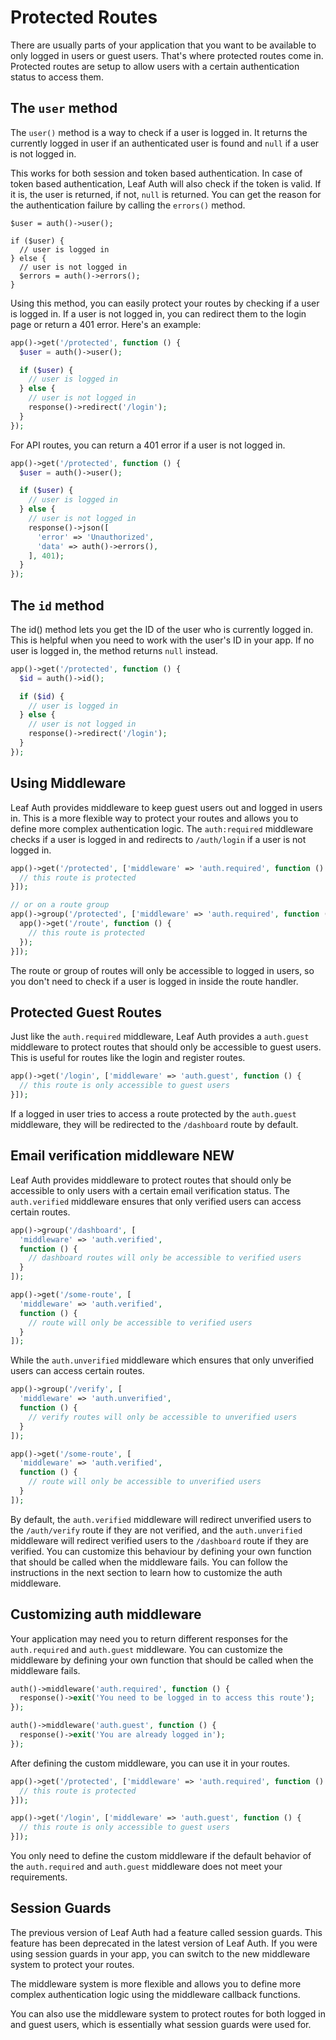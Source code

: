 # Protected Routes

<!-- markdownlint-disable no-inline-html -->

There are usually parts of your application that you want to be available to only logged in users or guest users. That's where protected routes come in. Protected routes are setup to allow users with a certain authentication status to access them.

## The `user` method

The `user()` method is a way to check if a user is logged in. It returns the currently logged in user if an authenticated user is found and `null` if a user is not logged in.

This works for both session and token based authentication. In case of token based authentication, Leaf Auth will also check if the token is valid. If it is, the user is returned, if not, `null` is returned. You can get the reason for the authentication failure by calling the `errors()` method.

```php{1,7}
$user = auth()->user();

if ($user) {
  // user is logged in
} else {
  // user is not logged in
  $errors = auth()->errors();
}
```

Using this method, you can easily protect your routes by checking if a user is logged in. If a user is not logged in, you can redirect them to the login page or return a 401 error. Here's an example:

```php
app()->get('/protected', function () {
  $user = auth()->user();

  if ($user) {
    // user is logged in
  } else {
    // user is not logged in
    response()->redirect('/login');
  }
});
```

For API routes, you can return a 401 error if a user is not logged in.

```php
app()->get('/protected', function () {
  $user = auth()->user();

  if ($user) {
    // user is logged in
  } else {
    // user is not logged in
    response()->json([
      'error' => 'Unauthorized',
      'data' => auth()->errors(),
    ], 401);
  }
});
```

## The `id` method

The id() method lets you get the ID of the user who is currently logged in. This is helpful when you need to work with the user's ID in your app. If no user is logged in, the method returns `null` instead.

```php
app()->get('/protected', function () {
  $id = auth()->id();

  if ($id) {
    // user is logged in
  } else {
    // user is not logged in
    response()->redirect('/login');
  }
});
```

## Using Middleware

Leaf Auth provides middleware to keep guest users out and logged in users in. This is a more flexible way to protect your routes and allows you to define more complex authentication logic. The `auth:required` middleware checks if a user is logged in and redirects to `/auth/login` if a user is not logged in.

```php
app()->get('/protected', ['middleware' => 'auth.required', function () {
  // this route is protected
}]);

// or on a route group
app()->group('/protected', ['middleware' => 'auth.required', function () {
  app()->get('/route', function () {
    // this route is protected
  });
}]);
```

The route or group of routes will only be accessible to logged in users, so you don't need to check if a user is logged in inside the route handler.

## Protected Guest Routes

Just like the `auth.required` middleware, Leaf Auth provides a `auth.guest` middleware to protect routes that should only be accessible to guest users. This is useful for routes like the login and register routes.

```php
app()->get('/login', ['middleware' => 'auth.guest', function () {
  // this route is only accessible to guest users
}]);
```

If a logged in user tries to access a route protected by the `auth.guest` middleware, they will be redirected to the `/dashboard` route by default.

## Email verification middleware <Badge>NEW</Badge>

Leaf Auth provides middleware to protect routes that should only be accessible to only users with a certain email verification status. The `auth.verified` middleware ensures that only verified users can access certain routes.

```php
app()->group('/dashboard', [
  'middleware' => 'auth.verified',
  function () {
    // dashboard routes will only be accessible to verified users
  }
]);

app()->get('/some-route', [
  'middleware' => 'auth.verified',
  function () {
    // route will only be accessible to verified users
  }
]);
```

While the `auth.unverified` middleware which ensures that only unverified users can access certain routes.

```php
app()->group('/verify', [
  'middleware' => 'auth.unverified',
  function () {
    // verify routes will only be accessible to unverified users
  }
]);

app()->get('/some-route', [
  'middleware' => 'auth.verified',
  function () {
    // route will only be accessible to unverified users
  }
]);
```

By default, the `auth.verified` middleware will redirect unverified users to the `/auth/verify` route if they are not verified, and the `auth.unverified` middleware will redirect verified users to the `/dashboard` route if they are verified. You can customize this behaviour by defining your own function that should be called when the middleware fails. You can follow the instructions in the next section to learn how to customize the auth middleware.

## Customizing auth middleware

Your application may need you to return different responses for the `auth.required` and `auth.guest` middleware. You can customize the middleware by defining your own function that should be called when the middleware fails.

```php
auth()->middleware('auth.required', function () {
  response()->exit('You need to be logged in to access this route');
});

auth()->middleware('auth.guest', function () {
  response()->exit('You are already logged in');
});
```

After defining the custom middleware, you can use it in your routes.

```php
app()->get('/protected', ['middleware' => 'auth.required', function () {
  // this route is protected
}]);

app()->get('/login', ['middleware' => 'auth.guest', function () {
  // this route is only accessible to guest users
}]);
```

You only need to define the custom middleware if the default behavior of the `auth.required` and `auth.guest` middleware does not meet your requirements.

## Session Guards <Badge type="danger" text="DEPRECATED" />

The previous version of Leaf Auth had a feature called session guards. This feature has been deprecated in the latest version of Leaf Auth. If you were using session guards in your app, you can switch to the new middleware system to protect your routes.

The middleware system is more flexible and allows you to define more complex authentication logic using the middleware callback functions.

You can also use the middleware system to protect routes for both logged in and guest users, which is essentially what session guards were used for.
